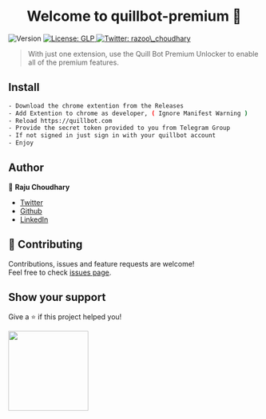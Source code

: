 <h1 align="center">Welcome to quillbot-premium 👋</h1>
<p>
  <img alt="Version" src="https://img.shields.io/badge/version-2.0-blue.svg?cacheSeconds=2592000" />
  <a href="#" target="_blank">
    <img alt="License: GLP" src="https://img.shields.io/badge/License-GLP-yellow.svg" />
  </a>
  <a href="https://twitter.com/razoo\_choudhary" target="_blank">
    <img alt="Twitter: razoo\_choudhary" src="https://img.shields.io/twitter/follow/razoo\_choudhary.svg?style=social" />
  </a>
</p>

> With just one extension, use the Quill Bot Premium Unlocker to enable all of the premium features.

## Install

```sh
- Download the chrome extention from the Releases
- Add Extention to chrome as developer, ( Ignore Manifest Warning )
- Reload https://quillbot.com
- Provide the secret token provided to you from Telegram Group
- If not signed in just sign in with your quillbot account
- Enjoy
```

## Author

👤 **Raju Choudhary**

* [Twitter](https://twitter.com/razoo\_choudhary)
* [Github](https://github.com/razoo-choudhary)
* [LinkedIn](https://linkedin.com/in/razoo-choudhary)

## 🤝 Contributing

Contributions, issues and feature requests are welcome!<br />Feel free to check [issues page](https://github.com/razoo-choudhary/quillbot-premium/issues). 

## Show your support

Give a ⭐️ if this project helped you!

<a href="https://www.patreon.com/razoo">
  <img src="https://c5.patreon.com/external/logo/become_a_patron_button@2x.png" width="160">
</a>